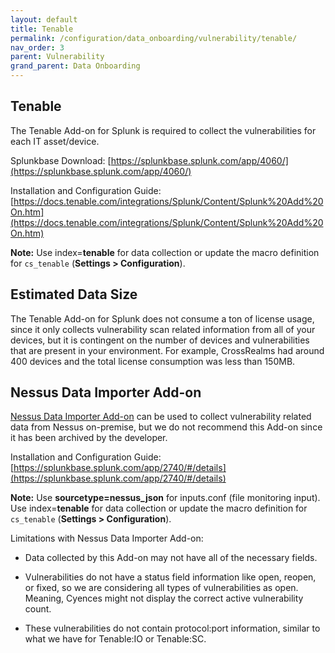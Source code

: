 ```yaml
---
layout: default
title: Tenable
permalink: /configuration/data_onboarding/vulnerability/tenable/
nav_order: 3
parent: Vulnerability
grand_parent: Data Onboarding
---
```


## **Tenable**

The Tenable Add-on for Splunk is required to collect the vulnerabilities for each IT asset/device. 

Splunkbase Download: 
[https://splunkbase.splunk.com/app/4060/](https://splunkbase.splunk.com/app/4060/) 

Installation and Configuration Guide: 
[https://docs.tenable.com/integrations/Splunk/Content/Splunk%20Add%20On.htm](https://docs.tenable.com/integrations/Splunk/Content/Splunk%20Add%20On.htm) 

**Note:** Use index=**tenable** for data collection or update the macro definition for `cs_tenable` (**Settings > Configuration**).

## Estimated Data Size

The Tenable Add-on for Splunk does not consume a ton of license usage, since it only collects vulnerability scan related information from all of your devices, but it is contingent on the number of devices and vulnerabilities that are present in your environment. For example, CrossRealms had around 400 devices and the total license consumption was less than 150MB. 

## Nessus Data Importer Add-on

[Nessus Data Importer Add-on](https://splunkbase.splunk.com/app/2740) can be used to collect vulnerability related data from Nessus on-premise, but we do not recommend this Add-on since it has been archived by the developer. 

Installation and Configuration Guide: 
[https://splunkbase.splunk.com/app/2740/#/details](https://splunkbase.splunk.com/app/2740/#/details) 

**Note:** Use **sourcetype=nessus_json** for inputs.conf (file monitoring input). Use index=**tenable** for data collection or update the macro definition for `cs_tenable` (**Settings > Configuration**).

Limitations with Nessus Data Importer Add-on: 
* Data collected by this Add-on may not have all of the necessary fields. 

* Vulnerabilities do not have a status field information like open, reopen, or fixed, so we are considering all types of vulnerabilities as open. Meaning, Cyences might not display the correct active vulnerability count.  

* These vulnerabilities do not contain protocol:port information, similar to what we have for Tenable:IO or Tenable:SC.